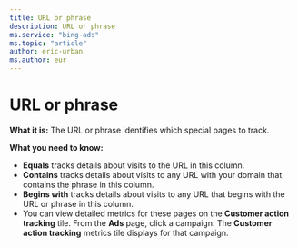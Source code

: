 ```yaml
---
title: URL or phrase
description: URL or phrase
ms.service: "bing-ads"
ms.topic: "article"
author: eric-urban
ms.author: eur
---
```


# URL or phrase

**What it is:** The URL or phrase identifies which special pages to track.

**What you need to know:**
- **Equals** tracks details about visits to the URL in this column.
- **Contains** tracks details about visits to any URL with your domain that contains the phrase in this column.
- **Begins with** tracks details about visits to any URL that begins with the URL or phrase in this column.
- You can view detailed metrics for these pages on the **Customer action tracking** tile. From the **Ads** page, click a campaign. The **Customer action tracking** metrics tile displays for that campaign.


